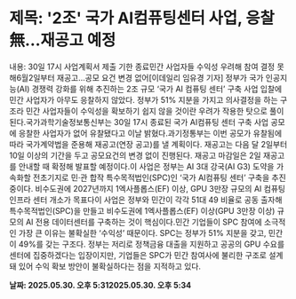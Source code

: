 # **제목: '2조' 국가 AI컴퓨팅센터 사업, 응찰 無…재공고 예정**

  내용: 30일 17시 사업계획서 제출 기한 종료민간 사업자들 수익성 우려해 참여 결정 못해6월2일부터 재공고…공모 요건 변경 없어[이데일리 임유경 기자] 정부가 국가 인공지능(AI) 경쟁력 강화를 위해 추진하는 2조 규모 ‘국가 AI 컴퓨팅 센터’ 구축 사업 입찰에 민간 사업자가 아무도 응찰하지 않았다. 정부가 51% 지분을 가지고 의사결정을 하는 구조라 민간 사업자들이 수익성을 확보하기 쉽지 않을 것이란 우려가 작용한 탓으로 풀이된다.국가과학기술정보통신부는 30일 17시 종료된 국가 AI컴퓨팅 센터 구축 사업 공모에 응찰한 사업자가 없어 유찰됐다고 이날 밝혔다.과기정통부는 이번 공모가 유찰됨에 따라 국가계약법을 준용해 재공고(연장 공고)를 낼 계획이다. 재공고는 다음 달 2일부터 10일 이상의 기간을 두고 공모요건의 변경 없이 진행된다. 재공고 마감일은 2일 재공고를 안내할 때 확정해 발표할 예정이다.이 사업은 정부는 AI 3대 강국(AI G3) 도약을 가속화할 전초기지로 민·관 합작 특수목적법인(SPC)인 ‘국가 AI컴퓨팅 센터’ 구축을 추진 중이다. 비수도권에 2027년까지 1엑사플롭스(EF) 이상, GPU 3만장 규모의 AI 컴퓨팅 인프라 센터 개소가 목표다이 사업은 정부와 민간이 각각 51대 49 비율로 공동 출자해 특수목적법인(SPC)을 만들고 비수도권에 1엑사플롭스(EF) 이상(GPU 3만장 이상) 규모의 AI 전용 데이터센터를 구축하는 것이 핵심이다.민간 기업들이 SPC 참여에 소극적인 가장 큰 이유는 불확실한 ‘수익성’ 때문이다. SPC는 정부가 51% 지분을 갖고, 민간이 49%를 갖는 구조다. 정부는 저리로 정책금융 대출을 지원하고 공공의 GPU 수요를 센터에 집중하겠다는 입장이지만, 기업들은 SPC가 민간 참여사에 불리한 구조로 설계돼 있어 수익 확보 방안이 불확실하다는 점을 지적하고 있다.

  **날짜: 2025.05.30. 오후 5:312025.05.30. 오후 5:34**
